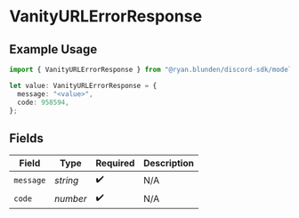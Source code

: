 # VanityURLErrorResponse

## Example Usage

```typescript
import { VanityURLErrorResponse } from "@ryan.blunden/discord-sdk/models/components";

let value: VanityURLErrorResponse = {
  message: "<value>",
  code: 958594,
};
```

## Fields

| Field              | Type               | Required           | Description        |
| ------------------ | ------------------ | ------------------ | ------------------ |
| `message`          | *string*           | :heavy_check_mark: | N/A                |
| `code`             | *number*           | :heavy_check_mark: | N/A                |
